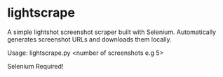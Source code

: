 # lightscrape
A simple lightshot screenshot scraper built with Selenium.
Automatically generates screenshot URLs and downloads them locally.

Usage:
lightscrape.py <number of screenshots e.g 5>

Selenium Required!